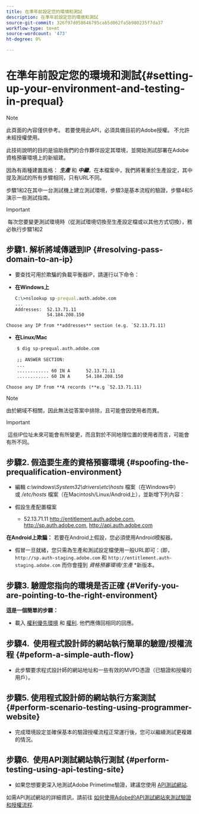 ```yaml
---
title: 在準年前設定您的環境和測試
description: 在準年前設定您的環境和測試
source-git-commit: 326f97d058646795cab5d062fa5b980235f7da37
workflow-type: tm+mt
source-wordcount: '473'
ht-degree: 0%

---
```



# 在準年前設定您的環境和測試{#setting-up-your-environment-and-testing-in-prequal}

>[!NOTE]
>
>此頁面的內容僅供參考。 若要使用此API，必須具備目前的Adobe授權。 不允許未經授權使用。

此技術說明的目的是協助我們的合作夥伴設定其環境，並開始測試部署在Adobe資格預審環境上的新組建。

因為有兩種建置風格： ***生產*** 和 ***中繼***，在本檔案中，我們將著重於生產設定，其中提及測試的所有步驟相同，只有URL不同。

步驟1和2在其中一台測試機上建立測試環境，步驟3是基本流程的驗證，步驟4和5演示一些測試指南。

>[!IMPORTANT]
>
> 每次您要變更測試環境時（從測試環境切換至生產設定檔或以其他方式切換），務必執行步驟1和2
 

## 步驟1. 解析將域傳遞到IP {#resolving-pass-domain-to-an-ip}

* 要查找可用於欺騙的負載平衡器IP，請運行以下命令：

* **在Windows上**

   ```cmd
   C:\>nslookup sp-prequal.auth.adobe.com
   ...
   Addresses:  52.13.71.11
               54.184.208.150
   ```

```Choose any IP from **addresses** section (e.g. `52.13.71.11)```

* **在Linux/Mac**

```sh
    $ dig sp-prequal.auth.adobe.com
    
    ;; ANSWER SECTION:
    ...
    ............ 60 IN A      52.13.71.11
    ............ 60 IN A      54.184.208.150
```

```Choose any IP from **A records (**e.g `52.13.71.11)```

>[!NOTE]
>
>由於網域不相關，因此無法從答案中排除，且可能會因使用者而異。

>[!IMPORTANT]
>
> 這些IP位址未來可能會有所變更，而且對於不同地理位置的使用者而言，可能會有所不同。


## 步驟2.  假造要生產的資格預審環境 {#spoofing-the-prequalification-environment}

* 編輯 *c:\\windows\\System32\\drivers\\etc\\hosts* 檔案（在Windows中）或 */etc/hosts* 檔案（在Macintosh/Linux/Android上），並新增下列內容：

* 假設生產配置檔案
   * 52.13.71.11 http://entitlement.auth.adobe.com, http://sp.auth.adobe.com, http://api.auth.adobe.com

**在Android上欺騙：** 若要在Android上假設，您必須使用Android模擬器。

* 假冒一旦就緒，您只需為生產和測試設定檔使用一般URL即可：(即， `http://sp.auth-staging.adobe.com` 和 `http://entitlement.auth-staging.adobe.com` 而你會撞到 *資格預審環境/生產* *新版本。


## 步驟3.  驗證您指向的環境是否正確 {#Verify-you-are-pointing-to-the-right-environment}

**這是一個簡單的步驟：**

* 載入 [權利優先環境](https://entitlement-prequal.auth.adobe.com/environment.html) 和 [權利](https://entitlement.auth.adobe.com/environment.html). 他們應傳回相同的回應。


## 步驟4.  使用程式設計師的網站執行簡單的驗證/授權流程 {#peform-a-simple-auth-flow}

* 此步驟要求程式設計師的網站地址和一些有效的MVPD憑證（已驗證和授權的用戶）。

## 步驟5.  使用程式設計師的網站執行方案測試 {#perform-scenario-testing-using-programmer-website}

* 完成環境設定並確保基本的驗證授權流程正常運行後，您可以繼續測試更複雜的情況。


## 步驟6.  使用API測試網站執行測試 {#perform-testing-using-api-testing-site}

* 如果您想要更深入地測試Adobe Primetime驗證，建議您使用 [API測試網站](http://entitlement-prequal.auth.adobe.com/apitest/api.html).

如需API測試網站的詳細資訊，請前往 [如何使用Adobe的API測試網站來測試驗證和授權流程](/help/authentication/test-authn-authz-flows-using-adobes-api-test-site.md).

